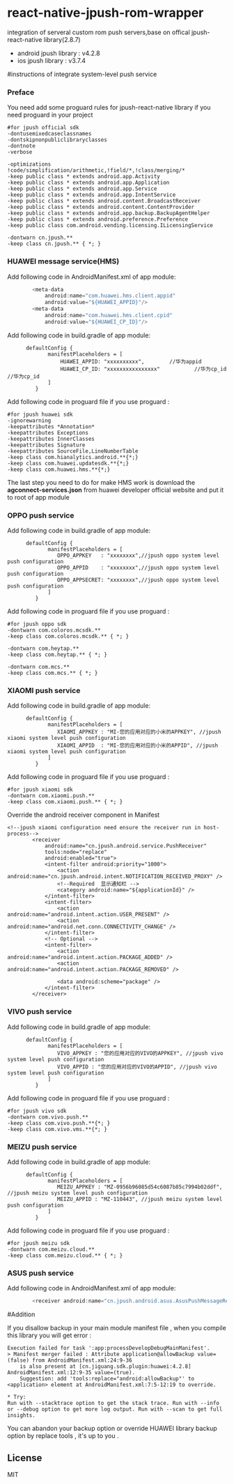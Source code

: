 # react-native-jpush-rom-wrapper

integration of serveral custom rom push servers,base on offical jpush-react-native library(2.8.7)

* android jpush library : v4.2.8
* ios jpush library : v3.7.4


#instructions of integrate system-level push service

### Preface
You need add some proguard rules for jpush-react-native library if you need proguard in your project

```code
#for jpush official sdk
-dontusemixedcaseclassnames
-dontskipnonpubliclibraryclasses
-dontnote
-verbose

-optimizations !code/simplification/arithmetic,!field/*,!class/merging/*
-keep public class * extends android.app.Activity
-keep public class * extends android.app.Application
-keep public class * extends android.app.Service
-keep public class * extends android.app.IntentService
-keep public class * extends android.content.BroadcastReceiver
-keep public class * extends android.content.ContentProvider
-keep public class * extends android.app.backup.BackupAgentHelper
-keep public class * extends android.preference.Preference
-keep public class com.android.vending.licensing.ILicensingService

-dontwarn cn.jpush.**
-keep class cn.jpush.** { *; }
```

### HUAWEI message service(HMS)

Add following code in AndroidManifest.xml of app module:

```js
        <meta-data
            android:name="com.huawei.hms.client.appid"
            android:value="${HUAWEI_APPID}"/>
        <meta-data
            android:name="com.huawei.hms.client.cpid"
            android:value="${HUAWEI_CP_ID}"/>
```

Add following code in build.gradle of app module:
```code
      defaultConfig {
             manifestPlaceholders = [
                 HUAWEI_APPID: "xxxxxxxxxx",        //华为appid
                 HUAWEI_CP_ID: "xxxxxxxxxxxxxxxx"           //华为cp_id    //华为cp_id
             ]
         }
```

Add following code in proguard file if you use proguard :
```
#for jpush huawei sdk
-ignorewarning
-keepattributes *Annotation*
-keepattributes Exceptions
-keepattributes InnerClasses
-keepattributes Signature
-keepattributes SourceFile,LineNumberTable
-keep class com.hianalytics.android.**{*;}
-keep class com.huawei.updatesdk.**{*;}
-keep class com.huawei.hms.**{*;}
```
The last step you need to do for make HMS work is download the **agconnect-services.json** from huawei developer official website
and put it to root of app module

### OPPO push service

Add following code in build.gradle of app module:
```code
      defaultConfig {
             manifestPlaceholders = [
                OPPO_APPKEY   : "xxxxxxxx",//jpush oppo system level push configuration
                OPPO_APPID    : "xxxxxxxx",//jpush oppo system level push configuration
                OPPO_APPSECRET: "xxxxxxxx",//jpush oppo system level push configuration
             ]
         }
```

Add following code in proguard file if you use proguard :
```
#for jpush oppo sdk
-dontwarn com.coloros.mcsdk.**
-keep class com.coloros.mcsdk.** { *; }

-dontwarn com.heytap.**
-keep class com.heytap.** { *; }

-dontwarn com.mcs.**
-keep class com.mcs.** { *; }
```

### XIAOMI push service

Add following code in build.gradle of app module:
```code
      defaultConfig {
             manifestPlaceholders = [
                XIAOMI_APPKEY : "MI-您的应用对应的小米的APPKEY", //jpush xiaomi system level push configuration
                XIAOMI_APPID  : "MI-您的应用对应的小米的APPID", //jpush xiaomi system level push configuration
             ]
         }
```

Add following code in proguard file if you use proguard :
```
#for jpush xiaomi sdk
-dontwarn com.xiaomi.push.**
-keep class com.xiaomi.push.** { *; }
```

Override the android receiver component in Manifest
```
<!--jpush xiaomi configuration need ensure the receiver run in host-process-->
        <receiver
            android:name="cn.jpush.android.service.PushReceiver"
            tools:node="replace"
            android:enabled="true">
            <intent-filter android:priority="1000">
                <action android:name="cn.jpush.android.intent.NOTIFICATION_RECEIVED_PROXY" />
                <!--Required  显示通知栏 -->
                <category android:name="${applicationId}" />
            </intent-filter>
            <intent-filter>
                <action android:name="android.intent.action.USER_PRESENT" />
                <action android:name="android.net.conn.CONNECTIVITY_CHANGE" />
            </intent-filter>
            <!-- Optional -->
            <intent-filter>
                <action android:name="android.intent.action.PACKAGE_ADDED" />
                <action android:name="android.intent.action.PACKAGE_REMOVED" />

                <data android:scheme="package" />
            </intent-filter>
        </receiver>
```

### VIVO push service

Add following code in build.gradle of app module:
```code
      defaultConfig {
             manifestPlaceholders = [
                VIVO_APPKEY : "您的应用对应的VIVO的APPKEY", //jpush vivo system level push configuration
                VIVO_APPID : "您的应用对应的VIVO的APPID", //jpush vivo system level push configuration
             ]
         }
```

Add following code in proguard file if you use proguard :
```
#for jpush vivo sdk
-dontwarn com.vivo.push.**
-keep class com.vivo.push.**{*; }
-keep class com.vivo.vms.**{*; }
```

### MEIZU push service

Add following code in build.gradle of app module:
```code
      defaultConfig {
             manifestPlaceholders = [
                MEIZU_APPKEY : "MZ-0956b96085d54c6087b85c7994b02ddf",  //jpush meizu system level push configuration
                MEIZU_APPID : "MZ-110443", //jpush meizu system level push configuration
             ]
         }
```

Add following code in proguard file if you use proguard :
```
#for jpush meizu sdk
-dontwarn com.meizu.cloud.**
-keep class com.meizu.cloud.** { *; }
```

### ASUS push service

Add following code in AndroidManifest.xml of app module:

```js
        <receiver android:name="cn.jpush.android.asus.AsusPushMessageReceiver" />
```


#Addition

If you disallow backup in your main module manifest file , when you compile this library you will get error :
```text
Execution failed for task ':app:processDevelopDebugMainManifest'.
> Manifest merger failed : Attribute application@allowBackup value=(false) from AndroidManifest.xml:24:9-36
  	is also present at [cn.jiguang.sdk.plugin:huawei:4.2.8] AndroidManifest.xml:12:9-35 value=(true).
  	Suggestion: add 'tools:replace="android:allowBackup"' to <application> element at AndroidManifest.xml:7:5-12:19 to override.

* Try:
Run with --stacktrace option to get the stack trace. Run with --info or --debug option to get more log output. Run with --scan to get full insights.

```
You can abandon your backup option or override HUAWEI library backup option by replace tools , it's up to you .

## License

MIT
